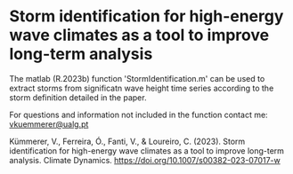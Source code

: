 # Storm identification for high-energy wave climates as a tool to improve long-term analysis

The matlab (R.2023b) function 'StormIdentification.m' can be used to extract storms from significatn wave height time series according to the storm definition detailed in the paper.

For questions and information not included in the function contact me: vkuemmerer@ualg.pt

Kümmerer, V., Ferreira, Ó., Fanti, V., & Loureiro, C. (2023). Storm identification for high-energy wave climates as a tool to improve long-term analysis. Climate Dynamics. https://doi.org/10.1007/s00382-023-07017-w
